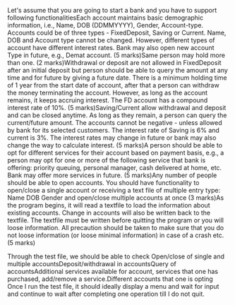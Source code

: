 Let's assume that you are going to start a bank and you have to support following functionalitiesEach account maintains basic demographic information, i.e., Name, DOB (DDMMYYYY), Gender, Account-type. Accounts could be of three types - FixedDeposit, Saving or Current. Name, DOB and Account type cannot be changed.
However, different types of account have different interest rates.  Bank may also open new account Type in future, e.g., Demat account. (5 marks)Same person may hold  more than one. (2 marks)Withdrawal or deposit are not allowed in FixedDeposit after an initial deposit but person should be able to query the amount at any time and for future by giving a future date. 
There is a minimum holding time of 1 year from the start date of account, after that a person can withdraw the money terminating the account.
However, as long as the account remains, it keeps accruing interest. 
The FD account has a compound interest rate of 10%. (5 marks)Saving/Current allow withdrawal and deposit and can be closed anytime. 
As long as they remain, a person can query  the current/future amount. 
The accounts cannot be negative - unless allowed by bank for its selected customers. 
The interest rate of Saving is 6% and current is 3%. The interest rates may change in future or bank may also change the way to calculate interest. (5 marks)A person should be able to opt for different services for their account based on payment basis, e.g., a person may opt for one or more  of the following service that bank is offering: priority queuing, personal manager, cash delivered at home, etc. Bank may offer more services in future.
(5 marks)Any number of people should be able to open accounts. 
You should have functionality to open/close a single account or receiving a text file  of multiple entry type:   Name DOB  Gender  and open/close multiple accounts at once (3 marks)As the program begins, it will read a textfile to load the information about existing accounts. Change in accounts will also be written back to the textfile. The textfile must be written before quitting the program or you will loose information. All precaution should be taken to make sure that you do not loose information (or loose minimal information) in case of a crash etc. (5 marks)
 
Through the test file, we should be able to check Open/close of single and multiple accountsDeposit/withdrawal in accountsQuery of accountsAdditional services available for account, services that one has purchased, add/remove a service.Different accounts that one is opting
Once I run the test file, it should ideally display a menu and wait for input and continue to wait after completing one operation till I do not quit.
